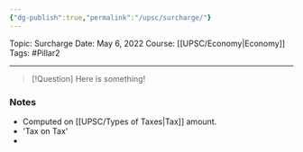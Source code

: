 ```yaml
---
{"dg-publish":true,"permalink":"/upsc/surcharge/"}
---
```


Topic: Surcharge
Date: May 6, 2022
Course: [[UPSC/Economy\|Economy]]
Tags: #Pillar2 

---

> [!Question]
> Here is something! 


### Notes
- Computed on [[UPSC/Types of Taxes\|Tax]] amount. 
- 'Tax on Tax'
- 


